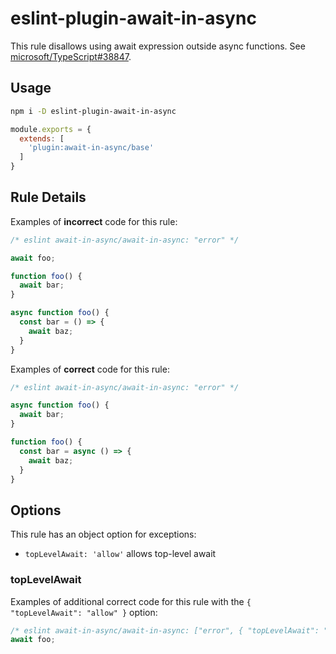 # eslint-plugin-await-in-async

This rule disallows using await expression outside async functions. See [microsoft/TypeScript#38847](https://github.com/microsoft/TypeScript/issues/38847).

## Usage

```bash
npm i -D eslint-plugin-await-in-async
```

```js
module.exports = {
  extends: [
    'plugin:await-in-async/base'
  ]
}
```

## Rule Details

Examples of __incorrect__ code for this rule:

```js
/* eslint await-in-async/await-in-async: "error" */

await foo;

function foo() {
  await bar;
}

async function foo() {
  const bar = () => {
    await baz;
  }
}
```

Examples of __correct__ code for this rule:

```js
/* eslint await-in-async/await-in-async: "error" */

async function foo() {
  await bar;
}

function foo() {
  const bar = async () => {
    await baz;
  }
}
```

## Options

This rule has an object option for exceptions:

- `topLevelAwait: 'allow'` allows top-level await

### topLevelAwait

Examples of additional correct code for this rule with the `{ "topLevelAwait": "allow" }` option:

```js
/* eslint await-in-async/await-in-async: ["error", { "topLevelAwait": "allow" }] */
await foo;
```
